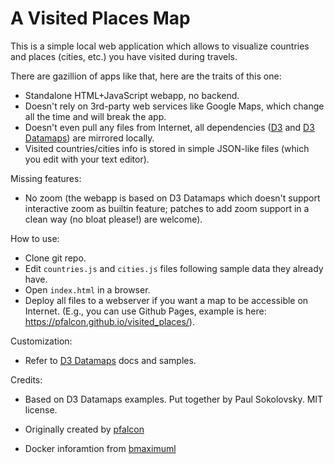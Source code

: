 # A Visited Places Map

This is a simple local web application which allows to visualize countries
and places (cities, etc.) you have visited during travels.

There are gazillion of apps like that, here are the traits of this one:

* Standalone HTML+JavaScript webapp, no backend.
* Doesn't rely on 3rd-party web services like Google Maps, which change all
  the time and will break the app.
* Doesn't even pull any files from Internet, all dependencies
  ([D3](https://d3js.org/) and
  [D3 Datamaps](https://github.com/markmarkoh/datamaps)) are mirrored
  locally.
* Visited countries/cities info is stored in simple JSON-like files (which
  you edit with your text editor).

Missing features:

* No zoom (the webapp is based on D3 Datamaps which doesn't support
  interactive zoom as builtin feature; patches to add zoom support in
  a clean way (no bloat please!) are welcome).

How to use:

* Clone git repo.
* Edit `countries.js` and `cities.js` files following sample data they
  already have.
* Open `index.html` in a browser.
* Deploy all files to a webserver if you want a map to be accessible on
  Internet. (E.g., you can use Github Pages, example is here:
  https://pfalcon.github.io/visited_places/).

Customization:

* Refer to [D3 Datamaps](http://datamaps.github.io/) docs and samples.

Credits:

* Based on D3 Datamaps examples. Put together by Paul Sokolovsky. MIT
license.

* Originally created by [pfalcon](https://github.com/pfalcon/visited_places)

* Docker inforamtion from [bmaximuml](https://github.com/bmaximuml/visited_places)
